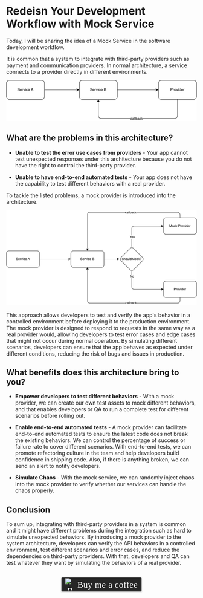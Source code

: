# Redeisn Your Development Workflow with Mock Service
Today, I will be sharing the idea of a Mock Service in the software development workflow.

It is common that a system to integrate with third-party providers such as payment and communication providers. In normal architecture, a service connects to a provider directly in different environments.

![](../assets/resources/architecture/mock-service-1.png)

## What are the problems in this architecture?

- **Unable to test the error use cases from providers** - Your app cannot test unexpected responses under this architecture because you do not have the right to control the third-party provider.

- **Unable to have end-to-end automated tests** - Your app does not have the capability to test different behaviors with a real provider.

To tackle the listed problems, a mock provider is introduced into the architecture.

![](../assets/resources/architecture/mock-2.png)

This approach allows developers to test and verify the app's behavior in a controlled environment before deploying it to the production environment. The mock provider is designed to respond to requests in the same way as a real provider would, allowing developers to test error cases and edge cases that might not occur during normal operation. By simulating different scenarios, developers can ensure that the app behaves as expected under different conditions, reducing the risk of bugs and issues in production.

## What benefits does this architecture bring to you?

- **Empower developers to test different behaviors** - With a mock provider, we can create our own test assets to mock different behaviors, and that enables developers or QA to run a complete test for different scenarios before rolling out.

- **Enable end-to-end automated tests** - A mock provider can facilitate end-to-end automated tests to ensure the latest code does not break the existing behaviors. We can control the percentage of success or failure rate to cover different scenarios. With end-to-end tests, we can promote refactoring culture in the team and help developers build confidence in shipping code. Also, if there is anything broken, we can send an alert to notify developers.

- **Simulate Chaos** - With the mock service, we can randomly inject chaos into the mock provider to verify whether our services can handle the chaos properly.

## Conclusion
To sum up, integrating with third-party providers in a system is common and it might have different problems during the integration such as hard to simulate unexpected behaviors. By introducing a mock provider to the system architecture, developers can verify the API behaviors in a controlled environment, test different scenarios and error cases, and reduce the dependencies on third-party providers. With that, developers and QA can test whatever they want by simulating the behaviors of a real provider.

<br>
<center>
<style>.bmc-button img{width: 27px !important;margin-bottom: 1px !important;box-shadow: none !important;border: none !important;vertical-align: middle !important;}.bmc-button{line-height: 36px !important;height:37px !important;text-decoration: none !important;display:inline-flex !important;color:#ffffff !important;background-color:#262626 !important;border-radius: 3px !important;border: 1px solid transparent !important;padding: 1px 9px !important;font-size: 23px !important;letter-spacing: 0.6px !important;box-shadow: 0px 1px 2px rgba(190, 190, 190, 0.5) !important;-webkit-box-shadow: 0px 1px 2px 2px rgba(190, 190, 190, 0.5) !important;margin: 0 auto !important;font-family:'Cookie', cursive !important;-webkit-box-sizing: border-box !important;box-sizing: border-box !important;-o-transition: 0.3s all linear !important;-webkit-transition: 0.3s all linear !important;-moz-transition: 0.3s all linear !important;-ms-transition: 0.3s all linear !important;transition: 0.3s all linear !important;}.bmc-button:hover, .bmc-button:active, .bmc-button:focus {-webkit-box-shadow: 0px 1px 2px 2px rgba(190, 190, 190, 0.5) !important;text-decoration: none !important;box-shadow: 0px 1px 2px 2px rgba(190, 190, 190, 0.5) !important;opacity: 0.85 !important;color:#ffffff !important;}</style><link href="https://fonts.googleapis.com/css?family=Cookie" rel="stylesheet"><a class="bmc-button" target="_blank" href="https://www.buymeacoffee.com/raychongtk"><img src="https://www.buymeacoffee.com/assets/img/BMC-btn-logo.svg" alt="Buy me a coffee"><span style="margin-left:5px">Buy me a coffee</span></a>
</center>